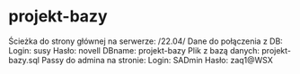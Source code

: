 # projekt-bazy
Ścieżka do strony głównej na serwerze: /22.04/
Dane do połączenia z DB:
    Login: susy
    Hasło: novell
    DBname: projekt-bazy
Plik z bazą danych: projekt-bazy.sql
Passy do admina na stronie:
    Login: SADmin
    Hasło: zaq1@WSX
